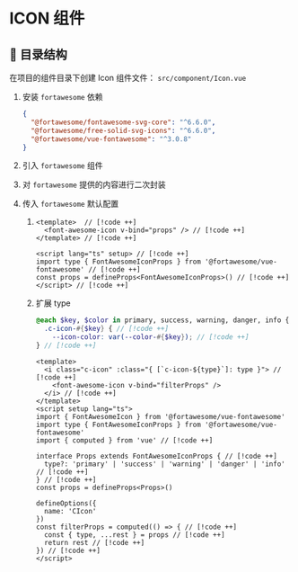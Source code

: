 # ICON 组件

## 📁 目录结构

在项目的组件目录下创建 Icon 组件文件： `src/component/Icon.vue`

1.  安装 `fortawesome` 依赖

    ```json
    {
      "@fortawesome/fontawesome-svg-core": "^6.6.0",
      "@fortawesome/free-solid-svg-icons": "^6.6.0",
      "@fortawesome/vue-fontawesome": "^3.0.8"
    }
    ```

2.  引入 `fortawesome` 组件
3.  对 `fortawesome` 提供的内容进行二次封装
4.  传入 `fortawesome` 默认配置

    1.  ```vue
        <template>  // [!code ++]
          <font-awesome-icon v-bind="props" /> // [!code ++]
        </template> // [!code ++]

        <script lang="ts" setup> // [!code ++]
        import type { FontAwesomeIconProps } from '@fortawesome/vue-fontawesome' // [!code ++]
        const props = defineProps<FontAwesomeIconProps>() // [!code ++]
        </script> // [!code ++]
        ``` 

    2.  扩展 type

        ```scss
        @each $key, $color in primary, success, warning, danger, info { // [!code ++]
          .c-icon-#{$key} { // [!code ++]
            --icon-color: var(--color-#{$key}); // [!code ++]
        } // [!code ++]
        ```

        ```vue
        <template>
          <i class="c-icon" :class="{ [`c-icon-${type}`]: type }"> // [!code ++]
            <font-awesome-icon v-bind="filterProps" /> 
          </i> // [!code ++]
        </template>
        <script setup lang="ts">
        import { FontAwesomeIcon } from '@fortawesome/vue-fontawesome'
        import type { FontAwesomeIconProps } from '@fortawesome/vue-fontawesome' 
        import { computed } from 'vue' // [!code ++]

        interface Props extends FontAwesomeIconProps { // [!code ++]
          type?: 'primary' | 'success' | 'warning' | 'danger' | 'info' // [!code ++]
        } // [!code ++]
        const props = defineProps<Props>() 

        defineOptions({
          name: 'CIcon'
        })
        const filterProps = computed(() => { // [!code ++]
          const { type, ...rest } = props // [!code ++]
          return rest // [!code ++]
        }) // [!code ++]
        </script>
        ```
